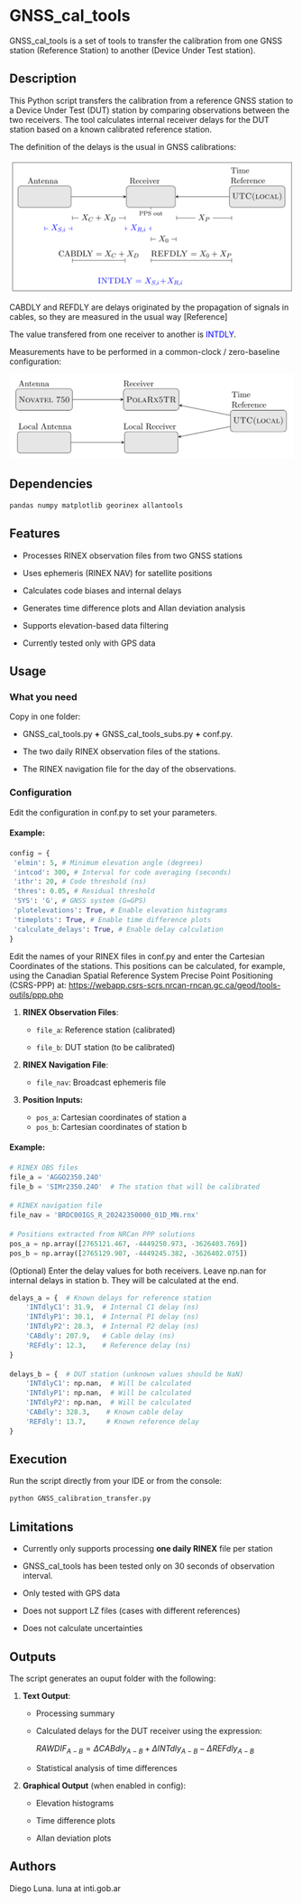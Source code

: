 # GNSS_cal_tools

GNSS_cal_tools is a set of tools to transfer the calibration from one GNSS station (Reference Station) to another (Device Under Test station).

## Description

This Python script transfers the calibration from a reference GNSS station to a Device Under Test (DUT) station by comparing observations between the two receivers. The tool calculates internal receiver delays for the DUT station based on a known calibrated reference station.

The definition of the delays is the usual in GNSS calibrations:

![](/images/delays.png)

CABDLY and REFDLY are delays originated by the propagation of signals in cables, so they are measured in the usual way [Reference]

The value transfered from one receiver to another is <span style="color:blue">INTDLY</span>.

Measurements have to be performed in a common-clock / zero-baseline configuration:

![](/images/zerobaseline.png)

## Dependencies

```python
pandas numpy matplotlib georinex allantools
```

## Features

- Processes RINEX observation files from two GNSS stations

- Uses ephemeris (RINEX NAV) for satellite positions

- Calculates code biases and internal delays

- Generates time difference plots and Allan deviation analysis

- Supports elevation-based data filtering

- Currently tested only with GPS data

## Usage

### What you need

Copy in one folder:

- GNSS_cal_tools.py **+** GNSS_cal_tools_subs.py **+** conf.py.

- The two daily RINEX observation files of the stations.

- The RINEX navigation file for the day of the observations. 

### Configuration

Edit the configuration in conf.py to set your parameters.

#### Example:

```python
config = {
 'elmin': 5, # Minimum elevation angle (degrees)
 'intcod': 300, # Interval for code averaging (seconds)
 'ithr': 20, # Code threshold (ns)
 'thres': 0.05, # Residual threshold
 'SYS': 'G', # GNSS system (G=GPS)
 'plotelevations': True, # Enable elevation histograms
 'timeplots': True, # Enable time difference plots
 'calculate_delays': True, # Enable delay calculation
}
```

Edit the names of your RINEX files in conf.py and enter the Cartesian Coordinates of the stations. This positions can be calculated, for example, using the Canadian Spatial Reference System Precise Point Positioning (CSRS-PPP) at: https://webapp.csrs-scrs.nrcan-rncan.gc.ca/geod/tools-outils/ppp.php

1. **RINEX Observation Files**:
   
   - `file_a`: Reference station (calibrated)
   
   - `file_b`: DUT station (to be calibrated)

2. **RINEX Navigation File**:
   
   - `file_nav`: Broadcast ephemeris file

3. **Position Inputs:**
   
   - `pos_a`: Cartesian coordinates of station a
   - `pos_b`: Cartesian coordinates of station b

#### Example:

```python
# RINEX OBS files
file_a = 'AGGO2350.24O'
file_b = 'SIMr2350.24O'  # The station that will be calibrated

# RINEX navigation file
file_nav = 'BRDC00IGS_R_20242350000_01D_MN.rnx'

# Positions extracted from NRCan PPP solutions
pos_a = np.array([2765121.467, -4449250.973, -3626403.769])
pos_b = np.array([2765129.907, -4449245.382, -3626402.075])
```

(Optional) Enter the delay values for both receivers. Leave np.nan for internal delays in station b. They will be calculated at the end.

```python
delays_a = {  # Known delays for reference station
    'INTdlyC1': 31.9,  # Internal C1 delay (ns)
    'INTdlyP1': 30.1,  # Internal P1 delay (ns)
    'INTdlyP2': 28.3,  # Internal P2 delay (ns)    
    'CABdly': 207.9,   # Cable delay (ns)
    'REFdly': 12.3,    # Reference delay (ns)
}

delays_b = {  # DUT station (unknown values should be NaN)
    'INTdlyC1': np.nan,  # Will be calculated
    'INTdlyP1': np.nan,  # Will be calculated
    'INTdlyP2': np.nan,  # Will be calculated
    'CABdly': 328.3,    # Known cable delay
    'REFdly': 13.7,     # Known reference delay
}
```

## Execution

Run the script directly from your IDE or from the console: 

```bash
python GNSS_calibration_transfer.py
```

## Limitations

- Currently only supports processing **one daily RINEX** file per station

- GNSS_cal_tools has been tested only on 30 seconds of observation interval.

- Only tested with GPS data

- Does not support LZ files (cases with different references)

- Does not calculate uncertainties

 

## Outputs

The script generates an ouput folder with the following:

1. **Text Output**:
   
   - Processing summary
   
   - Calculated delays for the DUT receiver using the expression:
     
     $RAWDIF_{A-B} = \Delta CABdly_{A-B} + \Delta INTdly_{A-B} - \Delta REFdly_{A-B}$
   
   - Statistical analysis of time differences

2. **Graphical Output** (when enabled in config):
   
   - Elevation histograms
   
   - Time difference plots
   
   - Allan deviation plots

## Authors

Diego Luna.   luna at inti.gob.ar

